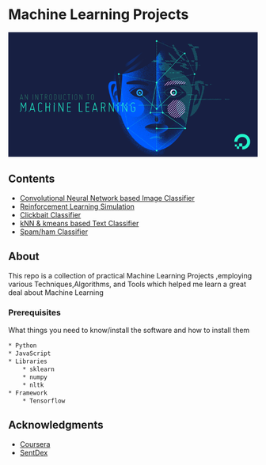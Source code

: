 # Machine Learning Projects

![ML](ml.png)

## Contents
* [Convolutional Neural Network based Image Classifier](TensorFlow_CNN)
* [Reinforcement Learning Simulation](Reinforcement_Learning_Simulation)
* [Clickbait Classifier](Clickbait_Classifier)
* [kNN & kmeans based Text Classifier](text_classification_kmeans)
* [Spam/ham Classifier](Spam_filter)

## About

This repo is a collection of practical Machine Learning Projects ,employing various Techniques,Algorithms, and Tools which helped me learn a great deal about Machine Learning

### Prerequisites

What things you need to know/install the software and how to install them

```
* Python
* JavaScript
* Libraries 
	* sklearn
	* numpy
	* nltk
* Framework
	* Tensorflow
```


## Acknowledgments

* [Coursera](https://www.coursera.org/)
* [SentDex](https://www.youtube.com/user/sentdex)

